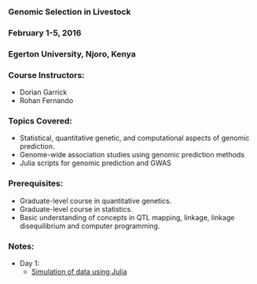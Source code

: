 ### Genomic Selection in Livestock

### February 1-5, 2016

### Egerton University, Njoro, Kenya

### Course Instructors:
* Dorian Garrick
* Rohan Fernando


### Topics Covered:
*	Statistical, quantitative genetic, and computational aspects of genomic prediction.
*	Genome-wide association studies using genomic prediction methods
*	Julia scripts for genomic prediction and GWAS


### Prerequisites:        
* Graduate-level course in quantitative genetics.
* Graduate-level course in statistics.
* Basic understanding of concepts in QTL mapping, linkage, linkage disequilibrium and computer programming.

### Notes:
* Day 1:
  * [Simulation of data using Julia](JupyterNotebooks/dataSimulation.ipynb)  
